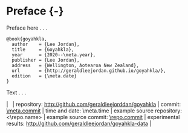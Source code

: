 # Preface {-}

Preface here . . . 

```
@book{goyahkla,
  author    = {Lee Jordan},
  title     = {Goyahkla},
  year      = {2020--\meta.year},
  publisher = {Lee Jordan},
  address   = {Wellington, Aotearoa New Zealand},
  url       = {http://geraldleejordan.github.io/goyahkla/},
  edition   = {\meta.date}
}
```

Text . . . 


| &nbsp;
| repository: <http://github.com/geraldleejorddan/goyahkla>
| commit: [\meta.commit](http://github.com/geraldleejordan/goyahkla/commit/\meta.commit)
| time and date: \meta.time
| example source repository: <\repo.name>
| example source commit: [\repo.commit](\repo.name/commit/\repo.commit)
| experimental results: <http://github.com/geraldleejordan/goyahkla-data>
| &nbsp;
